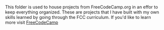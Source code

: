 This folder is used to house projects from FreeCodeCamp.org in an effor to keep everything organized.  These are projects that I have built with my own skills learned by going through the FCC curriculum.  If you'd like to learn more visit <a href="https://www.freecodecamp.org" target="_blank">FreeCodeCamp</a>